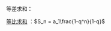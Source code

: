 



等差求和：



[等比求和]([https://baike.baidu.com/item/%E7%AD%89%E6%AF%94%E6%95%B0%E5%88%97%E6%B1%82%E5%92%8C%E5%85%AC%E5%BC%8F](https://baike.baidu.com/item/等比数列求和公式)) ：$S_n = a_1\frac{1-q^n}{1-q}$

